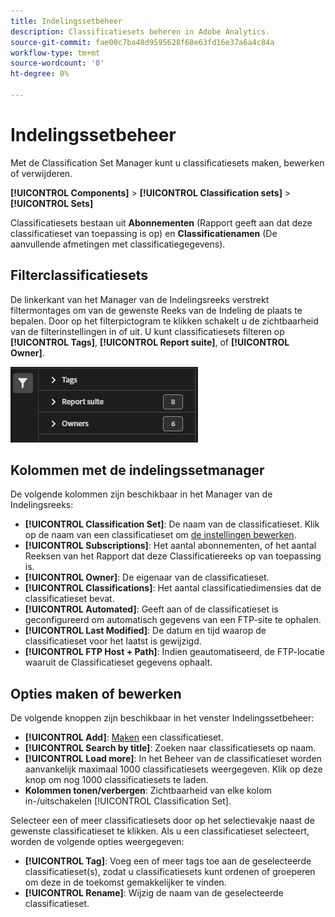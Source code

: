 ```yaml
---
title: Indelingssetbeheer
description: Classificatiesets beheren in Adobe Analytics.
source-git-commit: fae00c7ba48d9595628f68e63fd16e37a6a4c84a
workflow-type: tm+mt
source-wordcount: '0'
ht-degree: 0%

---
```



# Indelingssetbeheer

Met de Classification Set Manager kunt u classificatiesets maken, bewerken of verwijderen.

**[!UICONTROL Components]** > **[!UICONTROL Classification sets]** > **[!UICONTROL Sets]**

Classificatiesets bestaan uit **Abonnementen** (Rapport geeft aan dat deze classificatieset van toepassing is op) en **Classificatienamen** (De aanvullende afmetingen met classificatiegegevens).

## Filterclassificatiesets

De linkerkant van het Manager van de Indelingsreeks verstrekt filtermontages om van de gewenste Reeks van de Indeling de plaats te bepalen. Door op het filterpictogram te klikken schakelt u de zichtbaarheid van de filterinstellingen in of uit. U kunt classificatiesets filteren op **[!UICONTROL Tags]**, **[!UICONTROL Report suite]**, of **[!UICONTROL Owner]**.

![Classificatiesetfilters](../assets/classification-set-filters.png)

## Kolommen met de indelingssetmanager

De volgende kolommen zijn beschikbaar in het Manager van de Indelingsreeks:

* **[!UICONTROL Classification Set]**: De naam van de classificatieset. Klik op de naam van een classificatieset om [de instellingen bewerken](settings.md).
* **[!UICONTROL Subscriptions]**: Het aantal abonnementen, of het aantal Reeksen van het Rapport dat deze Classificatiereeks op van toepassing is.
* **[!UICONTROL Owner]**: De eigenaar van de classificatieset.
* **[!UICONTROL Classifications]**: Het aantal classificatiedimensies dat de classificatieset bevat.
* **[!UICONTROL Automated]**: Geeft aan of de classificatieset is geconfigureerd om automatisch gegevens van een FTP-site te ophalen.
* **[!UICONTROL Last Modified]**: De datum en tijd waarop de classificatieset voor het laatst is gewijzigd.
* **[!UICONTROL FTP Host + Path]**: Indien geautomatiseerd, de FTP-locatie waaruit de Classificatieset gegevens ophaalt.

## Opties maken of bewerken

De volgende knoppen zijn beschikbaar in het venster Indelingssetbeheer:

* **[!UICONTROL Add]**: [Maken](create.md) een classificatieset.
* **[!UICONTROL Search by title]**: Zoeken naar classificatiesets op naam.
* **[!UICONTROL Load more]**: In het Beheer van de classificatieset worden aanvankelijk maximaal 1000 classificatiesets weergegeven. Klik op deze knop om nog 1000 classificatiesets te laden.
* **Kolommen tonen/verbergen**: Zichtbaarheid van elke kolom in-/uitschakelen [!UICONTROL Classification Set].

Selecteer een of meer classificatiesets door op het selectievakje naast de gewenste classificatieset te klikken. Als u een classificatieset selecteert, worden de volgende opties weergegeven:

* **[!UICONTROL Tag]**: Voeg een of meer tags toe aan de geselecteerde classificatieset(s), zodat u classificatiesets kunt ordenen of groeperen om deze in de toekomst gemakkelijker te vinden.
* **[!UICONTROL Rename]**: Wijzig de naam van de geselecteerde classificatieset.
